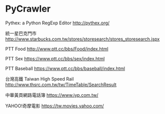 # PyCrawler

Pythex: a Python RegExp Editor
http://pythex.org/

統一星巴克門市
http://www.starbucks.com.tw/stores/storesearch/stores_storesearch.jspx

PTT Food
http://www.ptt.cc/bbs/Food/index.html

PTT Sex
https://www.ptt.cc/bbs/sex/index.html

PTT Baseball
https://www.ptt.cc/bbs/baseball/index.html

台灣高鐵 Taiwan High Speed Rail
http://www.thsrc.com.tw/tw/TimeTable/SearchResult

中華黃頁網路電話簿
https://www.iyp.com.tw/

YAHOO!奇摩電影
https://tw.movies.yahoo.com/
